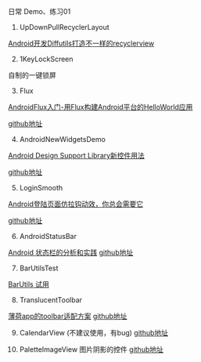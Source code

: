 日常 Demo、练习01

1. UpDownPullRecyclerLayout 

[Android开发Diffutils打造不一样的recyclerview](http://blog.csdn.net/sw950729/article/details/70052693 )

2. 1KeyLockScreen

自制的一键锁屏

3. Flux

[AndroidFlux入门-用Flux构建Android平台的HelloWorld应用](http://www.jianshu.com/p/5aa9cbde299f)

[github地址](https://github.com/androidflux/flux)

4. AndroidNewWidgetsDemo 

[Android Design Support Library新控件用法](http://sunjiajia.com/2015/07/02/android-new-widgets-demo/)

[github地址](https://github.com/opengit/AndroidNewWidgetsDemo)

5. LoginSmooth

[Android登陆页面仿拉钩动效，你总会需要它](http://www.jianshu.com/p/64cf1d04ada7)

[github地址](https://github.com/wenzhihao123/Android-loginsmooth-master)

6. AndroidStatusBar

[Android 状态栏的分析和实践](http://www.jianshu.com/p/c11b33cc3dcf)
[github地址](https://github.com/George-Soros/AndroidStatusbar)

7. BarUtilsTest

[BarUtils 试用](https://github.com/Blankj/AndroidUtilCode/blob/master/utilcode/src/main/java/com/blankj/utilcode/util/BarUtils.java)

8. TranslucentToolbar

[薄荷app的toolbar适配方案](http://stormzhang.com/android/2015/08/16/boohee-toolbar/)
[github地址](https://github.com/Moearly/BooheeToolbar)

9. CalendarView (不建议使用，有bug)
[github地址](https://github.com/mahendramahi/CalendarView)

10. PaletteImageView 图片阴影的控件
[github地址](https://github.com/DingMouRen/PaletteImageView)